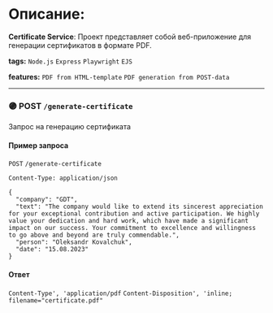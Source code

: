 # Описание:
**Certificate Service**: Проект представляет собой веб-приложение для генерации сертификатов в формате PDF.

**tags:** `Node.js` `Express`  `Playwright`  `EJS` 

**features:** `PDF from HTML-template` `PDF generation from POST-data`  

--- 

### 🟣 POST `/generate-certificate`

Запрос на генерацию сертификата 

#### Пример запроса
`POST` `/generate-certificate`

`Content-Type: application/json`
```
{
  "company": "GDT",
  "text": "The company would like to extend its sincerest appreciation for your exceptional contribution and active participation. We highly value your dedication and hard work, which have made a significant impact on our success. Your commitment to excellence and willingness to go above and beyond are truly commendable.",
  "person": "Oleksandr Kovalchuk",
  "date": "15.08.2023"
}
```
#### Ответ 
`Content-Type', 'application/pdf`
`Content-Disposition', 'inline; filename="certificate.pdf"`
